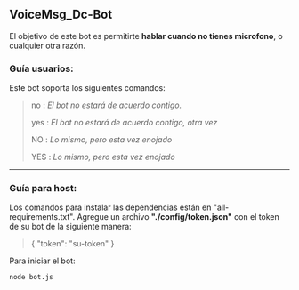 ## VoiceMsg_Dc-Bot
El objetivo de este bot es permitirte **hablar cuando no tienes microfono**, o cualquier otra razón.
### **Guía usuarios:**
Este bot soporta los siguientes comandos:
> no : *El bot no estará de acuerdo contigo.*
> 
> yes : *El bot no estará de acuerdo contigo, otra vez*
> 
> NO : *Lo mismo, pero esta vez enojado*
> 
> YES : *Lo mismo, pero esta vez enojado*

------------

### **Guía para host:**
Los comandos para instalar las dependencias están en "all-requirements.txt".
Agregue un archivo **"./config/token.json"** con el token de su bot de la siguiente manera:
> {
    "token": "su-token"
}

Para iniciar el bot:
```sh
node bot.js
```
